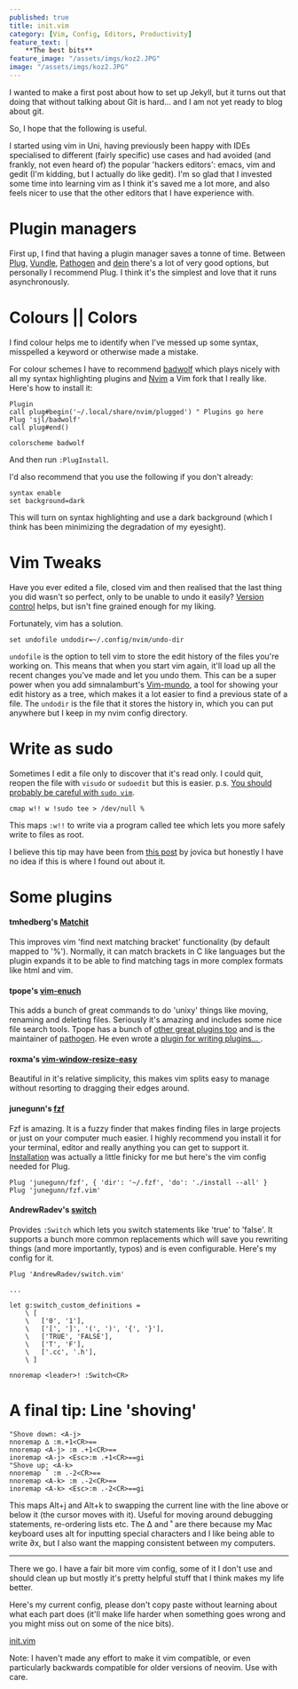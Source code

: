 ```yaml
---
published: true
title: init.vim
category: [Vim, Config, Editors, Productivity]
feature_text: |
    **The best bits**
feature_image: "/assets/imgs/koz2.JPG"
image: "/assets/imgs/koz2.JPG"
---
```


I wanted to make a first post about how to set up Jekyll, but it turns out that doing that without talking about Git is hard... and I am not yet ready to blog about git.

So, I hope that the following is useful.

I started using vim in Uni, having previously been happy with IDEs specialised to different (fairly specific) use cases and had avoided (and frankly, not even heard of) the popular 'hackers editors': emacs, vim and gedit (I'm kidding, but I actually do like gedit). I'm so glad that I invested some time into learning vim as I think it's saved me a lot more, and also feels nicer to use that the other editors that I have experience with.

# Plugin managers

First up, I find that having a plugin manager saves a tonne of time. Between [Plug](https://github.com/junegunn/vim-plug), [Vundle](https://github.com/VundleVim/Vundle.vim), [Pathogen](https://github.com/tpope/vim-pathogen) and [dein](https://github.com/Shougo/dein.vim) there's a lot of very good options, but personally I recommend Plug. I think it's the simplest and love that it runs asynchronously.

# Colours || Colors

I find colour helps me to identify when I've messed up some syntax, misspelled a keyword or otherwise made a mistake.

For colour schemes I have to recommend [badwolf](https://github.com/sjl/badwolf) which plays nicely with all my syntax highlighting plugins and [Nvim](https://neovim.io/) a Vim fork that I really like. Here's how to install it:

```vim
Plugin
call plug#begin('~/.local/share/nvim/plugged') " Plugins go here
Plug 'sjl/badwolf'
call plug#end()

colorscheme badwolf
```
And then run ```:PlugInstall```.

I'd also recommend that you use the following if you don't already:

```vim
syntax enable
set background=dark
```

This will turn on syntax highlighting and use a dark background (which I think has been minimizing the degradation of my eyesight).

# Vim Tweaks

Have you ever edited a file, closed vim and then realised that the last thing you did wasn't so perfect, only to be unable to undo it easily?
[Version control](https://en.wikipedia.org/wiki/Version_control) helps, but isn't fine grained enough for my liking.

Fortunately, vim has a solution.

```vim
set undofile undodir=~/.config/nvim/undo-dir
```

```undofile``` is the option to tell vim to store the edit history of the files you're working on. This means that when you start vim again, it'll load up all the recent changes you've made and let you undo them. This can be a super power when you add simnalamburt's [Vim-mundo](https://github.com/simnalamburt/vim-mundo), a tool for showing your edit history as a tree, which makes it a lot easier to find a previous state of a file. The ```undodir``` is the file that it stores the history in, which you can put anywhere but I keep in my nvim config directory.

# Write as sudo 

Sometimes I edit a file only to discover that it's read only. I could quit, reopen the file with ```visudo``` or ```sudoedit``` but this is easier. p.s. [You should probably be careful with ```sudo vim```](https://unix.stackexchange.com/questions/181492/why-is-it-risky-to-give-sudo-vim-access-to-ordinary-users/181494).

```vim
cmap w!! w !sudo tee > /dev/null %
```

This maps ```:w!!``` to write via a program called tee which lets you more safely write to files as root.

I believe this tip may have been from [this post](https://dev.to/jovica/the-vim-trick-which-will-save-your-time-and-nerves-45pg) by jovica but honestly I have no idea if this is where I found out about it.

# Some plugins

#### tmhedberg's [Matchit](https://github.com/tmhedberg/matchit)

This improves vim 'find next matching bracket' functionality (by default mapped to '%'). Normally, it can match brackets in C like languages but the plugin expands it to be able to find matching tags in more complex formats like html and vim.

#### tpope's [vim-enuch](https://github.com/tpope/vim-eunuch)

This adds a bunch of great commands to do 'unixy' things like moving, renaming and deleting files. Seriously it's amazing and includes some nice file search tools. Tpope has a bunch of [other great plugins too](https://github.com/tpope/) and is the maintainer of [pathogen](https://github.com/tpope/vim-pathogen). He even wrote a [plugin for writing plugins... ](https://github.com/tpope/vim-scriptease).

#### roxma's [vim-window-resize-easy](https://github.com/roxma/vim-window-resize-easy)

Beautiful in it's relative simplicity, this makes vim splits easy to manage without resorting to dragging their edges around.

#### junegunn's [fzf](https://github.com/junegunn/fzf)

Fzf is amazing. It is a fuzzy finder that makes finding files in large projects or just on your computer much easier. I highly recommend you install it for your terminal, editor and really anything you can get to support it. [Installation](https://github.com/junegunn/fzf#installation) was actually a little finicky for me but here's the vim config needed for Plug.

```vim
Plug 'junegunn/fzf', { 'dir': '~/.fzf', 'do': './install --all' }
Plug 'junegunn/fzf.vim'
```

#### AndrewRadev's [switch](https://github.com/AndrewRadev/switch.vim)

Provides ```:Switch``` which lets you switch statements like 'true' to 'false'. It supports a bunch more common replacements which will save you rewriting things (and more importantly, typos) and is even configurable. Here's my config for it.

```vim
Plug 'AndrewRadev/switch.vim'

...

let g:switch_custom_definitions =
    \ [
    \   ['0', '1'],
    \   ['[', ']', '(', ')', '{', '}'],
    \   ['TRUE', 'FALSE'],
    \   ['T', 'F'],
    \   ['.cc', '.h'],
    \ ]

nnoremap <leader>! :Switch<CR>
```


# A final tip: Line 'shoving'

```vim
"Shove down: <A-j>
nnoremap ∆ :m.+1<CR>==
nnoremap <A-j> :m .+1<CR>==
inoremap <A-j> <Esc>:m .+1<CR>==gi
"Shove up: <A-k>
nnoremap ˚ :m .-2<CR>==
nnoremap <A-k> :m .-2<CR>==
inoremap <A-k> <Esc>:m .-2<CR>==gi
```

This maps Alt+j and Alt+k to swapping the current line with the line above or below it (the cursor moves with it). Useful for moving around debugging statements, re-ordering lists etc.
The ∆ and ˚ are there because my Mac keyboard uses alt for inputting special characters and I like being able to write ∂x, but I also want the mapping consistent between my computers.

---

There we go. I have a fair bit more vim config, some of it I don't use and should clean up but mostly it's pretty helpful stuff that I think makes my life better.

Here's my current config, please don't copy paste without learning about what each part does (it'll make life harder when something goes wrong and you might miss out on some of the nice bits).

[init.vim](https://github.com/Cypher1/Castle/blob/master/nvim/init.vim)

Note: I haven't made any effort to make it vim compatible, or even particularly backwards compatible for older versions of neovim. Use with care.
